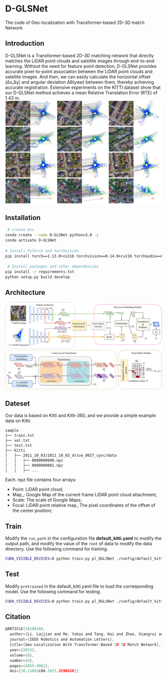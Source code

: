 # D-GLSNet
The code of Geo-localization with Transformer-based 2D-3D match Network

## Introduction
D-GLSNet is a Transformer-based 2D-3D matching network that directly matches the LiDAR point clouds and satellite images through end-to-end learning. Without the need for feature point detection, D-GLSNet provides accurate pixel-to-point association between the LiDAR point clouds and satellite images. And then, we can easily calculate the horizontal offset (Δx,Δy) and angular deviation Δθ(yaw) between them, thereby achieving accurate registration. Extensive experiments on the KITTI dataset show that our D-GLSNet method achieves a mean Relative Translation Error (RTE) of 1.43 m.
![match](./doc/match.png)

## Installation
```bash 
 # create env
conda create --name D-GLSNet python=3.8 -y
conda activate D-GLSNet

# Install PyTorch and torchvision
pip install torch==1.13.0+cu116 torchvision==0.14.0+cu116 torchaudio==0.13.0 --extra-index-url https://download.pytorch.org/whl/cu116

 # Install packages and other dependencies
pip install -r requirements.txt
python setup.py build develop

```

## Architecture
![match](./doc/D-GLSNet.jpg)

## Dateset
Our data is based on Kitti and Kitti-360, and we provide a simple example data on Kitti.
```
sample
├── train.txt
├── val.txt
├── test.txt
├── Kitti
│   ├── 2011_10_03/2011_10_03_drive_0027_sync/data
│   │   ├── 0000000000.npz
│   │   ├── 0000000001.npz
│   │   ├── ...

```

Each. npz file contains four arrays:
* Point: LiDAR point cloud;
* Map_: Google Map of the current frame LiDAR point cloud attachment;
* Scale: The scale of Google Maps;
* Focal: LiDAR point relative map_ The pixel coordinates of the offset of the center position;

## Train 
Modify the `run_path` in the configuration file **default_kitti.yaml** to modify the output path, and modify the value of the `root` of data to modify the data directory. Use the following command for training.
```bash
CUDA_VISIBLE_DEVICES=0 python train.py pl_DGLSNet ./config/default_kitti.yaml kitt_train
```

## Test

Modify `pretrained` in the default_kitti.yaml file to load the corresponding model. Use the following command for testing.

```bash
CUDA_VISIBLE_DEVICES=0 python train.py pl_DGLSNet ./config/default_kitti.yaml kitt_train --test
```

## Citation

```c
@ARTICLE{10168166,
  author={Li, Laijian and Ma, Yukai and Tang, Kai and Zhao, Xiangrui and Chen, Chao and Huang, Jianxin and Mei, Jianbiao and Liu, Yong},
  journal={IEEE Robotics and Automation Letters}, 
  title={Geo-Localization With Transformer-Based 2D-3D Match Network}, 
  year={2023},
  volume={8},
  number={8},
  pages={4855-4862},
  doi={10.1109/LRA.2023.3290526}}
```

